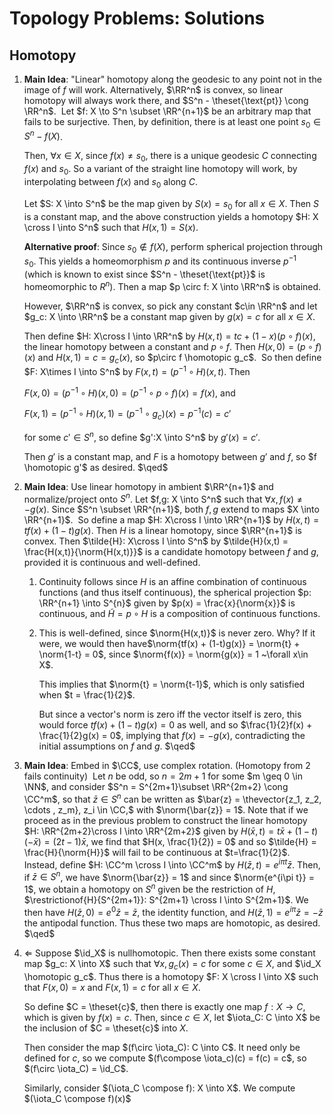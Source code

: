 # Topology Problems: Solutions

## Homotopy

1. **Main Idea**: "Linear" homotopy along the geodesic to any point not in the image of $f$ will work. Alternatively, $\RR^n$ is convex, so linear homotopy will always work there, and $S^n - \theset{\text{pt}} \cong \RR^n$. 
   ​
   Let $f: X \to S^n \subset \RR^{n+1}$ be an arbitrary map that fails to be surjective. Then, by definition, there is at least one point $s_0 \in S^n - f(X)$. 

   Then, $\forall x\in X$, since $f(x) \neq s_0$, there is a unique geodesic $C$ connecting $f(x)$ and $s_0$. So a  variant of the straight line homotopy will work, by interpolating between $f(x)$ and $s_0$ along $C$. 

   Let $S: X \into S^n$ be the map given by $S(x) = s_0$ for all $x\in X$. Then $S$ is a constant map, and the above construction yields a homotopy $H: X \cross I \into S^n$ such that $H(x,1) = S(x)$.

   **Alternative proof**: Since $s_0 \not\in f(X)$, perform spherical projection through $s_0$. This yields a homeomorphism $p$ and its continuous inverse $p^{-1}$ (which is known to exist since $S^n - \theset{\text{pt}}$ is homeomorphic to $R^n$). Then a map $p \circ f: X \into \RR^n$ is obtained.

   However, $\RR^n$ is convex, so pick any constant $c\in \RR^n$ and let $g_c: X \into \RR^n$ be a constant map given by $g(x) = c$ for all $x\in X$.

   Then define $H: X\cross I \into \RR^n$ by $H(x,t) = tc + (1-x)(p\circ f)(x)$, the linear homotopy between a constant and $p \circ f$. Then $H(x, 0) = (p\circ f)(x)$ and $H(x,1) = c = g_c(x)$, so $p\circ f \homotopic g_c$.
   ​
   So then define $F: X\times I \into S^n$ by $F(x,t) = (p^{-1} \circ H)(x,t)$. Then 

   $F(x, 0) = (p^{-1} \circ H)(x, 0) = (p^{-1} \circ p \circ f)(x) = f(x)$, and 

   $F(x, 1) = (p^{-1} \circ H)(x,1) = (p^{-1}\circ g_c)(x) = p^{-1}(c) = c'$ 

   for some $c' \in S^n$, so define $g':X \into S^n$ by $g'(x) = c'$. 

   Then $g'$ is a constant map, and $F$ is a homotopy between $g'$ and $f$, so $f \homotopic g'$ as desired. $\qed$

2. **Main Idea**: Use linear homotopy in ambient $\RR^{n+1}$ and normalize/project onto $S^n$.
   Let $f,g: X \into S^n$ such that $\forall x, f(x) \neq -g(x)$. Since $S^n \subset \RR^{n+1}$, both $f,g$ extend to maps $X \into \RR^{n+1}$.
   ​
   So define a map $H: X\cross I \into \RR^{n+1}$ by $H(x,t) = tf(x) + (1-t)g(x)$. Then $H$ is a linear homotopy, since $\RR^{n+1}$ is convex. 
   Then $\tilde{H}: X\cross I \into S^n$ by $\tilde{H}(x,t) = \frac{H(x,t)}{\norm{H(x,t)}}$ is a candidate homotopy between $f$ and $g$, provided it is continuous and well-defined. 

   1. Continuity follows since $H$ is an affine combination of continuous functions (and thus itself continuous), the spherical projection $p: \RR^{n+1} \into S^{n}$ given by $p(x) = \frac{x}{\norm{x}}$ is continuous, and $\tilde{H} = p \circ H$ is a composition of continuous functions.

   2. This is well-defined, since $\norm{H(x,t)}$ is never zero. Why? If it were, we would then have$\norm{tf(x) + (1-t)g(x)} = \norm{t} + \norm{1-t} = 0$, since $\norm{f(x)} = \norm{g(x)} = 1 ~\forall x\in X$. 

      This implies that $\norm{t} = \norm{t-1}$, which is only satisfied when $t = \frac{1}{2}$. 

      But since a vector's norm is zero iff the vector itself is zero, this would force $tf(x) + (1-t)g(x) = 0$ as well, and so $\frac{1}{2}f(x) + \frac{1}{2}g(x) = 0$, implying that $f(x) = -g(x)$, contradicting the initial assumptions on $f$ and $g$. $\qed$

3. **Main Idea**: Embed in $\CC$, use complex rotation. (Homotopy from 2 fails continuity)
   ​
   Let $n$ be odd, so $n = 2m+1$ for some $m \geq 0 \in \NN$, and consider $S^n = S^{2m+1}\subset \RR^{2m+2} \cong \CC^m$, so that $\bar{z}\in S^n$ can be written as $\bar{z} = \thevector{z_1, z_2, \cdots , z_m}, z_i \in \CC,$ with $\norm{\bar{z}} = 1$. 
   Note that if we proceed as in the previous problem to construct the linear homotopy $H: \RR^{2m+2}\cross I \into \RR^{2m+2}$ given by $H(\bar{x}, t) = t\bar{x} + (1-t)(-\bar{x}) = (2t-1)\bar{x}$, we find that $H(x, \frac{1}{2}) = 0$ and so $\tilde{H} = \frac{H}{\norm{H}}$ will fail to be continuous at $t=\frac{1}{2}$.
   Instead, define $H: \CC^m \cross I \into \CC^m$ by $H(\bar{z}, t) = e^{i\pi t}\bar{z}$. Then, if $\bar{z} \in S^n$, we have $\norm{\bar{z}} = 1$ and since $\norm{e^{i\pi t}} = 1$, we obtain a homotopy on $S^n$ given be the restriction of $H$,  $\restrictionof{H}{S^{2m+1}}: S^{2m+1} \cross I \into S^{2m+1}$.
   We then have $H(\bar{z}, 0) = e^{0}\bar{z} = \bar{z}$, the identity function, and
   $H(\bar{z}, 1) = e^{i \pi}\bar{z} = -\bar{z}$ the antipodal function. Thus these two maps are homotopic, as desired. $\qed$

4. $\Leftarrow$
   Suppose $\id_X$ is nullhomotopic. Then there exists some constant map $g_c: X \into X$ such that $\forall x, g_c(x) = c$ for some $c \in X$, and $\id_X \homotopic g_c$. Thus there is a homotopy $F: X \cross I \into X$ such that $F(x,0) = x$ and $F(x,1) = c$ for all $x \in X$.

   So define $C = \theset{c}$, then there is exactly one map $f: X \to C$, which is given by $f(x) = c$. Then, since $c\in X$, let $\iota_C: C \into X$ be the inclusion of $C = \theset{c}$ into $X$.

   Then consider the map $(f\circ \iota_C): C \into C$. It need only be defined for $c$, so we compute $(f\compose \iota_c)(c) = f(c) = c$, so $(f\circ \iota_C) = \id_C$.

   Similarly, consider $(\iota_C \compose f): X \into X$. We compute $(\iota_C \compose f)(x)$